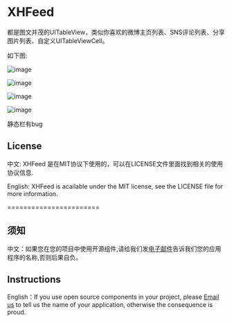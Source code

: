 XHFeed
======

都是图文并茂的UITableView，类似你喜欢的微博主页列表、SNS评论列表、分享图片列表、自定义UITableViewCell。

如下图:




![image](https://github.com/JackTeam/XHFeed/raw/master/Screenshots/XHFeedController1.png)

![image](https://github.com/JackTeam/XHFeed/raw/master/Screenshots/XHFeedController2.png)

![image](https://github.com/JackTeam/XHFeed/raw/master/Screenshots/XHFeedController3.png)

![image](https://github.com/JackTeam/XHFeed/raw/master/Screenshots/XHFeedController4.png)

静态栏有bug

## License

中文:      XHFeed 是在MIT协议下使用的，可以在LICENSE文件里面找到相关的使用协议信息.

English:   XHFeed is acailable under the MIT license, see the LICENSE file for more information.



=======================
## 须知       
中文：如果您在您的项目中使用开源组件,请给我们发[电子邮件](mailto:xhzengAIB@gmail.com?subject=From%20GitHub%20XHFeed)告诉我们您的应用程序的名称,否则后果自负。         

## Instructions
         
English：If you use open source components in your project, please [Email us](mailto:xhzengAIB@gmail.com?subject=From%20GitHub%20XHFeed) to tell us the name of your application, otherwise the consequence is proud.
